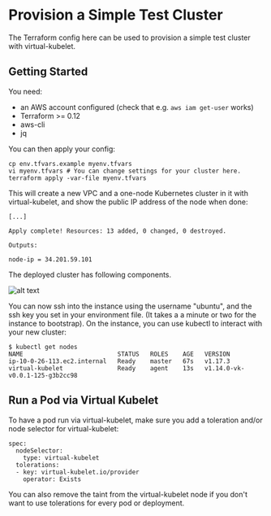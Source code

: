 # Provision a Simple Test Cluster

The Terraform config here can be used to provision a simple test cluster with virtual-kubelet.

## Getting Started

You need:
* an AWS account configured (check that e.g. `aws iam get-user` works)
* Terraform >= 0.12
* aws-cli
* jq

You can then apply your config:

    cp env.tfvars.example myenv.tfvars
    vi myenv.tfvars # You can change settings for your cluster here.
    terraform apply -var-file myenv.tfvars

This will create a new VPC and a one-node Kubernetes cluster in it with virtual-kubelet, and show the public IP address of the node when done:

    [...]
    
    Apply complete! Resources: 13 added, 0 changed, 0 destroyed.
    
    Outputs:
    
    node-ip = 34.201.59.101

The deployed cluster has following components.

![alt text](https://github.com/elotl/cloud-instance-provider/blob/master/deploy/terraform/vk_kip.jpg "VK + KIP Stack")

You can now ssh into the instance using the username "ubuntu", and the ssh key you set in your environment file. (It takes a a minute or two for the instance to bootstrap). On the instance, you can use kubectl to interact with your new cluster:

    $ kubectl get nodes
    NAME                          STATUS   ROLES    AGE   VERSION
    ip-10-0-26-113.ec2.internal   Ready    master   67s   v1.17.3
    virtual-kubelet               Ready    agent    13s   v1.14.0-vk-v0.0.1-125-g3b2cc98

## Run a Pod via Virtual Kubelet

To have a pod run via virtual-kubelet, make sure you add a toleration and/or node selector for virtual-kubelet:

    spec:
      nodeSelector:
        type: virtual-kubelet
      tolerations:
      - key: virtual-kubelet.io/provider
        operator: Exists

You can also remove the taint from the virtual-kubelet node if you don't want to use tolerations for every pod or deployment.
